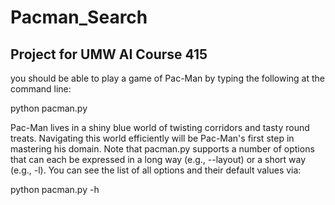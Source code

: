 # Pacman_Search

## Project for UMW AI Course 415

you should be able to play a game of Pac-Man by typing the following at the command line:

python pacman.py

Pac-Man lives in a shiny blue world of twisting corridors and tasty round treats. Navigating this world efficiently will be Pac-Man's first step in mastering his domain.
Note that pacman.py supports a number of options that can each be expressed in a long way (e.g., --layout) or a short way (e.g., -l). You can see the list of all options and their default values via:

python pacman.py -h
